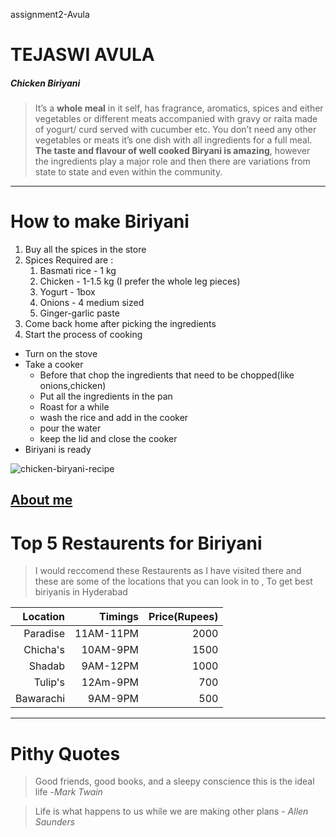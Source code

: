 assignment2-Avula
# TEJASWI AVULA
##### Chicken Biriyani
>It’s a **whole meal**  in it self, has fragrance, aromatics, spices and either vegetables or different meats accompanied with gravy or raita made of yogurt/ curd served with cucumber etc. You don’t need any other vegetables or meats it’s one dish with all ingredients for a full meal. **The taste and flavour of well cooked Biryani is amazing**, however the ingredients play a major role and then there are variations from state to state and even within the community.
-------------------------------
# How to make Biriyani
1. Buy all the spices in the store
2. Spices Required are :
   1. Basmati rice - 1 kg
   2. Chicken - 1-1.5 kg (I prefer the whole leg pieces)
   3. Yogurt - 1box
   4. Onions - 4 medium sized
   5. Ginger-garlic paste 
3. Come back home after picking the ingredients
4. Start the process of cooking
* Turn on the stove
* Take a cooker
   * Before that chop the ingredients that need to be chopped(like onions,chicken)
   * Put all the ingredients in the pan
   * Roast for a while
   * wash the rice and add in the cooker
   * pour the water
   * keep the lid and close the cooker
* Biriyani is ready

![chicken-biryani-recipe](https://user-images.githubusercontent.com/77764342/106365359-a84e9380-62fa-11eb-9e54-98c113407c7f.jpg)

[About me](AboutMe.md)
----------------------
# Top 5 Restaurents for Biriyani
> I would reccomend these Restaurents as I have visited there and these are some of the locations that you can look in to , To get best biriyanis in Hyderabad 

| Location  |  Timings   |   Price(Rupees) |
|---: | ---: | ---: |              
| Paradise  | 11AM-11PM  |   2000          |
| Chicha's  | 10AM-9PM   |   1500          |
| Shadab    | 9AM-12PM   |   1000          |
| Tulip's   | 12Am-9PM   |   700           |
| Bawarachi | 9AM-9PM    |   500           |

----------------------------
# Pithy Quotes
>Good friends, good books, and a sleepy conscience this is the ideal life -*Mark Twain*

>Life is what happens to us while we are making other plans - *Allen Saunders* 

